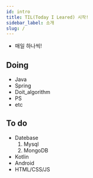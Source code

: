 ```yaml
---
id: intro
title: TIL(Today I Leared) 시작!
sidebar_label: 소개
slug: /
---
```



- 매일 하나씩!

## Doing
- Java
- Spring
- Doit_algorithm
- PS
- etc

## To do
- Datebase
    1. Mysql
    2. MongoDB
- Kotlin
- Android
- HTML/CSS/JS

